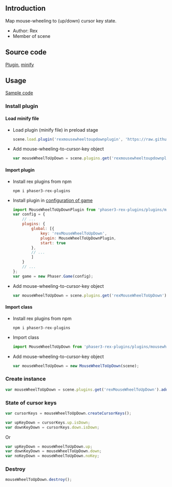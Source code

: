 ## Introduction

Map mouse-wheeling to (up/down) cursor key state.

- Author: Rex
- Member of scene

## Source code

[Plugin](https://github.com/rexrainbow/phaser3-rex-notes/blob/master/plugins/mousewheeltoupdown-plugin.js), [minify](https://github.com/rexrainbow/phaser3-rex-notes/blob/master/dist/rexmousewheeltoupdownplugin.min.js)

## Usage

[Sample code](https://github.com/rexrainbow/phaser3-rex-notes/tree/master/examples/mouse-wheel-to-up-down)

### Install plugin

#### Load minify file

- Load plugin (minify file) in preload stage
    ```javascript
    scene.load.plugin('rexmousewheeltoupdownplugin', 'https://raw.githubusercontent.com/rexrainbow/phaser3-rex-notes/master/dist/rexmousewheeltoupdownplugin.min.js', true);
    ```
- Add mouse-wheeling-to-cursor-key object
    ```javascript
    var mouseWheelToUpDown = scene.plugins.get('rexmousewheeltoupdownplugin').add(scene);
    ```

#### Import plugin

- Install rex plugins from npm
    ```
    npm i phaser3-rex-plugins
    ```
- Install plugin in [configuration of game](game.md#configuration)
    ```javascript
    import MouseWheelToUpDownPlugin from 'phaser3-rex-plugins/plugins/mousewheeltoupdown-plugin.js';
    var config = {
        // ...
        plugins: {
            global: [{
                key: 'rexMouseWheelToUpDown',
                plugin: MouseWheelToUpDownPlugin,
                start: true
            },
            // ...
            ]
        }
        // ...
    };
    var game = new Phaser.Game(config);
    ```
- Add mouse-wheeling-to-cursor-key object
    ```javascript
    var mouseWheelToUpDown = scene.plugins.get('rexMouseWheelToUpDown').add(scene);
    ```

#### Import class

- Install rex plugins from npm
    ```
    npm i phaser3-rex-plugins
    ```
- Import class
    ```javascript
    import MouseWheelToUpDown from 'phaser3-rex-plugins/plugins/mousewheeltoupdown.js';
    ```
- Add mouse-wheeling-to-cursor-key object
    ```javascript
    var mouseWheelToUpDown = new MouseWheelToUpDown(scene);
    ```

### Create instance

```javascript
var mouseWheelToUpDown = scene.plugins.get('rexMouseWheelToUpDown').add(scene);
```

### State of cursor keys

```javascript
var cursorKeys = mouseWheelToUpDown.createCursorKeys();

var upKeyDown = cursorKeys.up.isDown;
var downKeyDown = cursorKeys.down.isDown;
```

Or

```javascript
var upKeyDown = mouseWheelToUpDown.up;
var downKeyDown = mouseWheelToUpDown.down;
var noKeyDown = mouseWheelToUpDown.noKey;
```

### Destroy

```javascript
mouseWheelToUpDown.destroy();
```